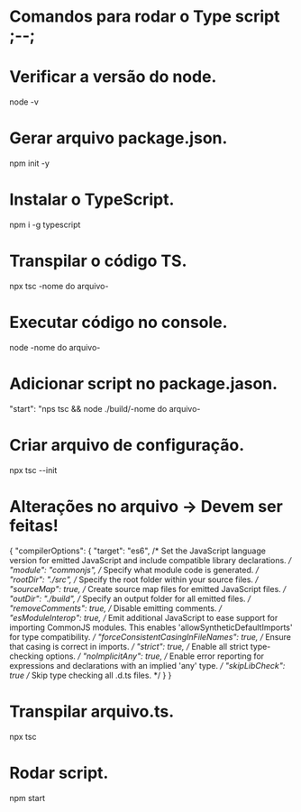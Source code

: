 # Comandos para rodar o Type script ;--;

# Verificar a versão do node. 
node -v

# Gerar arquivo package.json.
npm init -y

# Instalar o TypeScript.
npm i -g typescript

# Transpilar o código TS.
npx tsc -nome do arquivo-

# Executar código no console.
node -nome do arquivo-

# Adicionar script no package.jason.
"start": "nps tsc && node ./build/-nome do arquivo-

# Criar arquivo de configuração.
npx tsc --init 

# Alterações no arquivo -> Devem ser feitas! 

{
  "compilerOptions": {
   "target": "es6",                                  /* Set the JavaScript language version for emitted JavaScript and include compatible library declarations. */
   "module": "commonjs",                                /* Specify what module code is generated. */
   "rootDir": "./src",                                  /* Specify the root folder within your source files. */
   "sourceMap": true,                                /* Create source map files for emitted JavaScript files. */
   "outDir": "./build",                                   /* Specify an output folder for all emitted files. */
   "removeComments": true,                           /* Disable emitting comments. */
   "esModuleInterop": true,                             /* Emit additional JavaScript to ease support for importing CommonJS modules. This enables 'allowSyntheticDefaultImports' for type compatibility. */
   "forceConsistentCasingInFileNames": true,            /* Ensure that casing is correct in imports. */
   "strict": true,                                      /* Enable all strict type-checking options. */
   "noImplicitAny": true,                            /* Enable error reporting for expressions and declarations with an implied 'any' type. */
   "skipLibCheck": true                                 /* Skip type checking all .d.ts files. */
  }
}


# Transpilar arquivo.ts. 
npx tsc

# Rodar script. 
npm start
